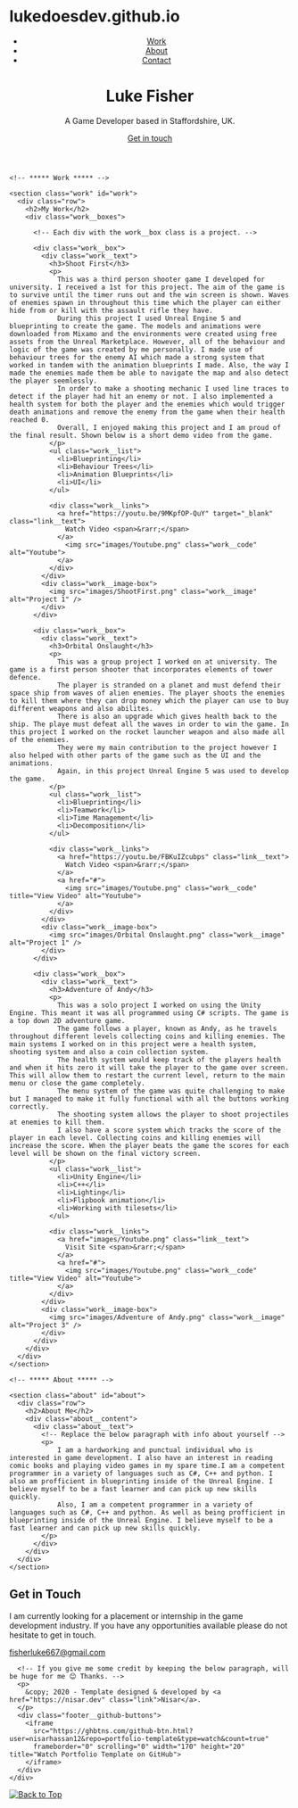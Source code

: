 # lukedoesdev.github.io

<!-- 
  Hello 😊.

  This template is designed and developed by Nisar Hassan Naqvi
  for anyone to use for free or customize the way they like.

  Github Repo: https://github.com/nisarhassan12/portfolio-template/
  My Website: https://nisar.dev

  For business & inquires, contact me => syednisarhassan12@gmail.com
-->

<!--
  Follow the instructions written in comments to create your stunning portfolio
-->

<!DOCTYPE html>
<html lang="en">

<head>
  <meta charset="UTF-8" />
  <meta name="viewport" content="width=device-width, initial-scale=1.0" />
  <link rel="shortcut icon" type="image/png" href="./images/favicon.png" />

  <!-- Put your site title here -->
  <title>
    Luke Fisher | A Game Developer and Programmer based in Staffordshire, UK
  </title>

  <meta name="description" content="I am a hardworking and punctual individual who is interested in game development. I also have an interest in reading comic books and playing video games in my spare time.">
  <!-- Add some coding keywords below, Ex: (React, CSS etc) -->
  <meta name="keywords" content="Luke Fisher, I am a competent programmer in a variety of languages such as C#, C++ and python. I also am profficient in blueprinting inside of the Unreal Engine. I believe myself to be a fast learner and can pick up new skills quickly." />
  <link rel="stylesheet" href="index.css" />
</head>

<body>

  <!-- ***** Header ***** -->

  <header class="header" role="banner" id="top">
    <div class="row">
      <nav class="nav" role="navigation">
        <ul class="nav__items">
          <li class="nav__item"><a href="#work" class="nav__link">Work</a></li>
          <li class="nav__item">
            <a href="#about" class="nav__link">About</a>
          </li>
          <li class="nav__item">
            <a href="#contact" class="nav__link">Contact</a>
          </li>
        </ul>
      </nav>
    </div>
    <div class="header__text-box row">
      <div class="header__text">
        <h1 class="heading-primary">
          <!-- Replace the following name with your name -->
          <span>Luke Fisher</span>
        </h1>
        <!-- Put a small paragraph about yourself -->
        <p>A Game Developer based in Staffordshire, UK.</p>
        <a href="#contact" class="btn btn--pink">Get in touch</a>
      </div>
    </div>
  </header>

  <main role="main">

    <!-- ***** Work ***** -->

    <section class="work" id="work">
      <div class="row">
        <h2>My Work</h2>
        <div class="work__boxes">

          <!-- Each div with the work__box class is a project. -->

          <div class="work__box">
            <div class="work__text">
              <h3>Shoot First</h3>
              <p>
                This was a third person shooter game I developed for university. I received a 1st for this project. The aim of the game is to survive until the timer runs out and the win screen is shown. Waves of enemies spawn in throughout this time which the player can either hide from or kill with the assault rifle they have.
                During this project I used Unreal Engine 5 and blueprinting to create the game. The models and animations were downloaded from Mixamo and the environments were created using free assets from the Unreal Marketplace. However, all of the behaviour and logic of the game was created by me personally. I made use of behaviour trees for the enemy AI which made a strong system that worked in tandem with the animation blueprints I made. Also, the way I made the enemies made them be able to navigate the map and also detect the player seemlessly.
                In order to make a shooting mechanic I used line traces to detect if the player had hit an enemy or not. I also implemented a health system for both the player and the enemies which would trigger death animations and remove the enemy from the game when their health reached 0.
                Overall, I enjoyed making this project and I am proud of the final result. Shown below is a short demo video from the game.
              </p>
              <ul class="work__list">
                <li>Blueprinting</li>
                <li>Behaviour Trees</li>
                <li>Animation Blueprints</li>
                <li>UI</li>
              </ul>

              <div class="work__links">
                <a href="https://youtu.be/9MKpfOP-QuY" target="_blank" class="link__text">
                  Watch Video <span>&rarr;</span>
                </a>
                  <img src="images/Youtube.png" class="work__code" alt="Youtube">
                </a>
              </div>
            </div>
            <div class="work__image-box">
              <img src="images/ShootFirst.png" class="work__image" alt="Project 1" />
            </div>
          </div>

          <div class="work__box">
            <div class="work__text">
              <h3>Orbital Onslaught</h3>
              <p>
                This was a group project I worked on at university. The game is a first person shooter that incorporates elements of tower defence.
                The player is stranded on a planet and must defend their space ship from waves of alien enemies. The player shoots the enemies to kill them where they can drop money which the player can use to buy different weapons and also abilites.
                There is also an upgrade which gives health back to the ship. The playe must defeat all the waves in order to win the game. In this project I worked on the rocket launcher weapon and also made all of the enemies.
                They were my main contribution to the project however I also helped with other parts of the game such as the UI and the animations.
                Again, in this project Unreal Engine 5 was used to develop the game.
              </p>
              <ul class="work__list">
                <li>Blueprinting</li>
                <li>Teamwork</li>
                <li>Time Management</li>
                <li>Decomposition</li>
              </ul>

              <div class="work__links">
                <a href="https://youtu.be/FBKuIZcubps" class="link__text">
                  Watch Video <span>&rarr;</span>
                </a>
                <a href="#">
                  <img src="images/Youtube.png" class="work__code" title="View Video" alt="Youtube">
                </a>
              </div>
            </div>
            <div class="work__image-box">
              <img src="images/Orbital Onslaught.png" class="work__image" alt="Project 1" />
            </div>
          </div>

          <div class="work__box">
            <div class="work__text">
              <h3>Adventure of Andy</h3>
              <p>
                This was a solo project I worked on using the Unity Engine. This meant it was all programmed using C# scripts. The game is a top down 2D adventure game.
                The game follows a player, known as Andy, as he travels throughout different levels collecting coins and killing enemies. The main systems I worked on in this project were a health system, shooting system and also a coin collection system.
                The health system would keep track of the players health and when it hits zero it will take the player to the game over screen. This will allow them to restart the current level, return to the main menu or close the game completely.
                The menu system of the game was quite challenging to make but I managed to make it fully functional with all the buttons working correctly.
                The shooting system allows the player to shoot projectiles at enemies to kill them.
                I also have a score system which tracks the score of the player in each level. Collecting coins and killing enemies will increase the score. When the player beats the game the scores for each level will be shown on the final victory screen.
              </p>
              <ul class="work__list">
                <li>Unity Engine</li>
                <li>C++</li>
                <li>Lighting</li>
                <li>Flipbook animation</li>
                <li>Working with tilesets</li>
              </ul>

              <div class="work__links">
                <a href="images/Youtube.png" class="link__text">
                  Visit Site <span>&rarr;</span>
                </a>
                <a href="#">
                  <img src="images/Youtube.png" class="work__code" title="View Video" alt="Youtube">
                </a>
              </div>
            </div>
            <div class="work__image-box">
              <img src="images/Adventure of Andy.png" class="work__image" alt="Project 3" />
            </div>
          </div>
        </div>
      </div>
    </section>

    <!-- ***** About ***** -->

    <section class="about" id="about">
      <div class="row">
        <h2>About Me</h2>
        <div class="about__content">
          <div class="about__text">
            <!-- Replace the below paragraph with info about yourself -->
            <p>
                I am a hardworking and punctual individual who is interested in game development. I also have an interest in reading comic books and playing video games in my spare time.I am a competent programmer in a variety of languages such as C#, C++ and python. I also am profficient in blueprinting inside of the Unreal Engine. I believe myself to be a fast learner and can pick up new skills quickly.
                Also, I am a competent programmer in a variety of languages such as C#, C++ and python. As well as being profficient in blueprinting inside of the Unreal Engine. I believe myself to be a fast learner and can pick up new skills quickly.
            </p> 
          </div>
        </div>
      </div>
    </section>
  </main>

  <!-- ***** Contact ***** -->

  <section class="contact" id="contact">
    <div class="row">
      <h2>Get in Touch</h2>
      <div class="contact__info">
        <p>
            I am currently looking for a placement or internship in the game development industry. 
            If you have any opportunities available please do not hesitate to get in touch.
        </p>
        <!-- Replace the email with yours -->
        <a href="mailto:fisherluke667@gmail.com" class="btn">fisherluke667@gmail.com</a>
      </div>
    </div>
  </section>

  <!-- ***** Footer ***** -->

      <!-- If you give me some credit by keeping the below paragraph, will be huge for me 😊 Thanks. -->
      <p>
        &copy; 2020 - Template designed & developed by <a href="https://nisar.dev" class="link">Nisar</a>.
      </p>
      <div class="footer__github-buttons">
        <iframe
          src="https://ghbtns.com/github-btn.html?user=nisarhassan12&repo=portfolio-template&type=watch&count=true"
          frameborder="0" scrolling="0" width="170" height="20" title="Watch Portfolio Template on GitHub">
        </iframe>
      </div>
    </div>
  </footer>

  <a href="#top" class="back-to-top" title="Back to Top">
    <img src="./images/arrow-up.svg" alt="Back to Top" class="back-to-top__image"/>
  </a>
  <script src="./index.js"></script>
</body>

</html>
